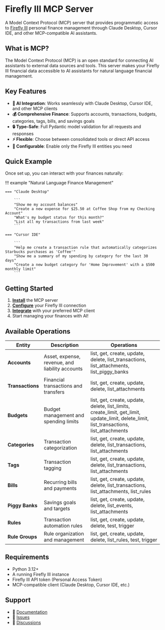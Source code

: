 # Firefly III MCP Server

A Model Context Protocol (MCP) server that provides programmatic access to [Firefly III](https://www.firefly-iii.org/) personal finance management through Claude Desktop, Cursor IDE, and other MCP-compatible AI assistants.

## What is MCP?

The Model Context Protocol (MCP) is an open standard for connecting AI assistants to external data sources and tools. This server makes your Firefly III financial data accessible to AI assistants for natural language financial management.

## Key Features

- **🤖 AI Integration**: Works seamlessly with Claude Desktop, Cursor IDE, and other MCP clients
- **💰 Comprehensive Finance**: Supports accounts, transactions, budgets, categories, tags, bills, and savings goals
- **🔒 Type-Safe**: Full Pydantic model validation for all requests and responses
- **⚡ Flexible**: Choose between consolidated tools or direct API access
- **🎯 Configurable**: Enable only the Firefly III entities you need

## Quick Example

Once set up, you can interact with your finances naturally:

!!! example "Natural Language Finance Management"

    === "Claude Desktop"

        ```
        "Show me my account balances"
        "Create a new expense for $25.50 at Coffee Shop from my Checking Account"
        "What's my budget status for this month?"
        "List all my transactions from last week"
        ```

    === "Cursor IDE"

        ```
        "Help me create a transaction rule that automatically categorizes Starbucks purchases as 'Coffee'"
        "Show me a summary of my spending by category for the last 30 days"
        "Create a new budget category for 'Home Improvement' with a $500 monthly limit"
        ```

## Getting Started

1. **[Install](installation.md)** the MCP server
2. **[Configure](configuration.md)** your Firefly III connection
3. **[Integrate](integrations.md)** with your preferred MCP client
4. Start managing your finances with AI!

## Available Operations

| Entity | Description | Operations |
|--------|-------------|------------|
| **Accounts** | Asset, expense, revenue, and liability accounts | list, get, create, update, delete, list_transactions, list_attachments, list_piggy_banks |
| **Transactions** | Financial transactions and transfers | list, get, create, update, delete, list_attachments |
| **Budgets** | Budget management and spending limits | list, get, create, update, delete, list_limits, create_limit, get_limit, update_limit, delete_limit, list_transactions, list_attachments |
| **Categories** | Transaction categorization | list, get, create, update, delete, list_transactions, list_attachments |
| **Tags** | Transaction tagging | list, get, create, update, delete, list_transactions, list_attachments |
| **Bills** | Recurring bills and payments | list, get, create, update, delete, list_transactions, list_attachments, list_rules |
| **Piggy Banks** | Savings goals and targets | list, get, create, update, delete, list_events, list_attachments |
| **Rules** | Transaction automation rules | list, get, create, update, delete, test, trigger |
| **Rule Groups** | Rule organization and management | list, get, create, update, delete, list_rules, test, trigger |

## Requirements

- Python 3.12+
- A running Firefly III instance
- Firefly III API token (Personal Access Token)
- MCP-compatible client (Claude Desktop, Cursor IDE, etc.)

## Support

- 📖 [Documentation](https://yourusername.github.io/firefly-mcp/)
- 🐛 [Issues](https://github.com/yourusername/firefly-mcp/issues)
- 💬 [Discussions](https://github.com/yourusername/firefly-mcp/discussions)
